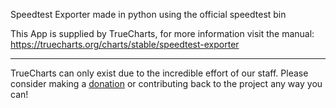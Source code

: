 Speedtest Exporter made in python using the official speedtest bin

This App is supplied by TrueCharts, for more information visit the manual: https://truecharts.org/charts/stable/speedtest-exporter

---

TrueCharts can only exist due to the incredible effort of our staff.
Please consider making a [donation](https://truecharts.org/docs/about/sponsor) or contributing back to the project any way you can!
